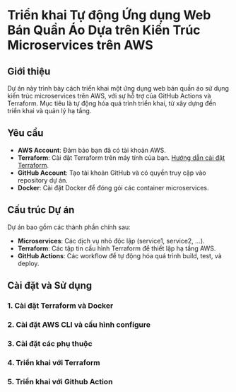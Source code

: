 # Triển khai Tự động Ứng dụng Web Bán Quần Áo Dựa trên Kiến Trúc Microservices trên AWS

## Giới thiệu

Dự án này trình bày cách triển khai một ứng dụng web bán quần áo sử dụng kiến trúc microservices trên AWS, với sự hỗ trợ của GitHub Actions và Terraform. Mục tiêu là tự động hóa quá trình triển khai, từ xây dựng đến triển khai và quản lý hạ tầng.

## Yêu cầu

- **AWS Account**: Đảm bảo bạn đã có tài khoản AWS.
- **Terraform**: Cài đặt Terraform trên máy tính của bạn. [Hướng dẫn cài đặt Terraform](https://www.terraform.io/intro/getting-started/install.html).
- **GitHub Account**: Tạo tài khoản GitHub và có quyền truy cập vào repository dự án.
- **Docker**: Cài đặt Docker để đóng gói các container microservices.

## Cấu trúc Dự án

Dự án bao gồm các thành phần chính sau:

- **Microservices**: Các dịch vụ nhỏ độc lập (service1, service2, ...).
- **Terraform**: Các tập tin cấu hình Terraform để thiết lập hạ tầng AWS.
- **GitHub Actions**: Các workflow để tự động hóa quá trình build, test, và deploy.

## Cài đặt và Sử dụng
### 1. Cài đặt Terraform và Docker
### 2. Cài đặt AWS CLI và cấu hình configure
### 3. Cài đặt các phụ thuộc
### 4. Triển khai với Terraform
### 5. Triển khai với Github Action
